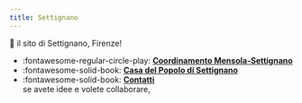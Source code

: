 ```yaml
---
title: Settignano
---
```


👋 il sito di Settignano, Firenze!

<div class="grid cards" markdown>

- :fontawesome-regular-circle-play: **[Coordinamento Mensola-Settignano](./coordinamento.md)**
- :fontawesome-solid-book: **[Casa del Popolo di Settignano](./cdp.md)**    
- :fontawesome-solid-book: **[Contatti](https://github.com/settignano/settignano.org)**  
se avete idee e volete collaborare,
</div>

